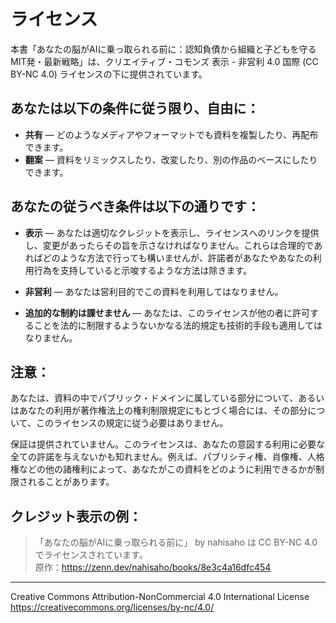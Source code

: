 # ライセンス

本書「あなたの脳がAIに乗っ取られる前に：認知負債から組織と子どもを守るMIT発・最新戦略」は、クリエイティブ・コモンズ 表示 - 非営利 4.0 国際 (CC BY-NC 4.0) ライセンスの下に提供されています。

## あなたは以下の条件に従う限り、自由に：

- **共有** — どのようなメディアやフォーマットでも資料を複製したり、再配布できます。
- **翻案** — 資料をリミックスしたり、改変したり、別の作品のベースにしたりできます。

## あなたの従うべき条件は以下の通りです：

- **表示** — あなたは適切なクレジットを表示し、ライセンスへのリンクを提供し、変更があったらその旨を示さなければなりません。これらは合理的であればどのような方法で行っても構いませんが、許諾者があなたやあなたの利用行為を支持していると示唆するような方法は除きます。

- **非営利** — あなたは営利目的でこの資料を利用してはなりません。

- **追加的な制約は課せません** — あなたは、このライセンスが他の者に許可することを法的に制限するようないかなる法的規定も技術的手段も適用してはなりません。

## 注意：

あなたは、資料の中でパブリック・ドメインに属している部分について、あるいはあなたの利用が著作権法上の権利制限規定にもとづく場合には、その部分について、このライセンスの規定に従う必要はありません。

保証は提供されていません。このライセンスは、あなたの意図する利用に必要な全ての許諾を与えないかも知れません。例えば、パブリシティ権、肖像権、人格権などの他の諸権利によって、あなたがこの資料をどのように利用できるかが制限されることがあります。

## クレジット表示の例：

> 「あなたの脳がAIに乗っ取られる前に」 by nahisaho は CC BY-NC 4.0 でライセンスされています。  
> 原作：https://zenn.dev/nahisaho/books/8e3c4a16dfc454

---

Creative Commons Attribution-NonCommercial 4.0 International License  
https://creativecommons.org/licenses/by-nc/4.0/